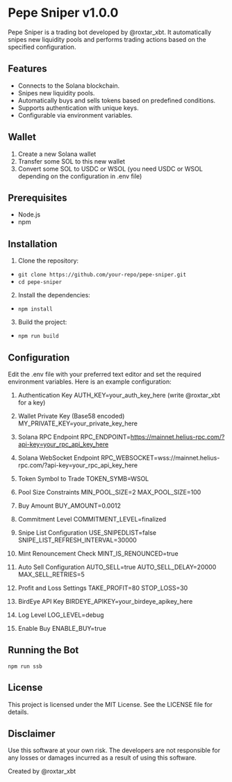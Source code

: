 # Pepe Sniper v1.0.0

Pepe Sniper is a trading bot developed by @roxtar_xbt. It automatically snipes new liquidity pools and performs trading actions based on the specified configuration.

## Features

- Connects to the Solana blockchain.
- Snipes new liquidity pools.
- Automatically buys and sells tokens based on predefined conditions.
- Supports authentication with unique keys.
- Configurable via environment variables.

## Wallet 
1. Create a new Solana wallet
2. Transfer some SOL to this new wallet
3. Convert some SOL to USDC or WSOL (you need USDC or WSOL depending on the configuration in .env file)

## Prerequisites

- Node.js
- npm

## Installation

1. Clone the repository:
   
 - ```git clone https://github.com/your-repo/pepe-sniper.git```
 - ```cd pepe-sniper```
  
2. Install the dependencies:

- ```npm install```

3. Build the project:

- ```npm run build```

## Configuration

Edit the .env file with your preferred text editor and set the required environment variables. Here is an example configuration:

1. Authentication Key
AUTH_KEY=your_auth_key_here  (write @roxtar_xbt for a key)

2. Wallet Private Key (Base58 encoded)
MY_PRIVATE_KEY=your_private_key_here

3. Solana RPC Endpoint
RPC_ENDPOINT=https://mainnet.helius-rpc.com/?api-key=your_rpc_api_key_here

4. Solana WebSocket Endpoint
RPC_WEBSOCKET=wss://mainnet.helius-rpc.com/?api-key=your_rpc_api_key_here

5. Token Symbol to Trade
TOKEN_SYMB=WSOL

6. Pool Size Constraints
MIN_POOL_SIZE=2
MAX_POOL_SIZE=100

7. Buy Amount
BUY_AMOUNT=0.0012

8. Commitment Level
COMMITMENT_LEVEL=finalized

9. Snipe List Configuration
USE_SNIPEDLIST=false
SNIPE_LIST_REFRESH_INTERVAL=30000

10. Mint Renouncement Check
MINT_IS_RENOUNCED=true

11. Auto Sell Configuration
AUTO_SELL=true
AUTO_SELL_DELAY=20000
MAX_SELL_RETRIES=5

12. Profit and Loss Settings
TAKE_PROFIT=80
STOP_LOSS=30

13. BirdEye API Key
BIRDEYE_APIKEY=your_birdeye_apikey_here

14. Log Level
LOG_LEVEL=debug

15. Enable Buy
ENABLE_BUY=true

## Running the Bot

```npm run ssb```

## License
This project is licensed under the MIT License. See the LICENSE file for details.

## Disclaimer
Use this software at your own risk. The developers are not responsible for any losses or damages incurred as a result of using this software.

Created by @roxtar_xbt